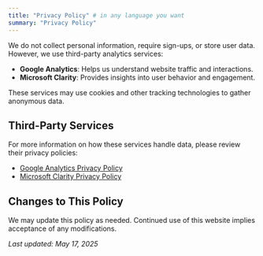 ```yaml
---
title: "Privacy Policy" # in any language you want
summary: "Privacy Policy"
---
```


We do not collect personal information, require sign-ups, or store user data. However, we use third-party analytics services:

- **Google Analytics**: Helps us understand website traffic and interactions.
- **Microsoft Clarity**: Provides insights into user behavior and engagement.

These services may use cookies and other tracking technologies to gather anonymous data.

## Third-Party Services
For more information on how these services handle data, please review their privacy policies:
- [Google Analytics Privacy Policy](https://policies.google.com/privacy)
- [Microsoft Clarity Privacy Policy](https://privacy.microsoft.com/en-us/privacystatement)

## Changes to This Policy
We may update this policy as needed. Continued use of this website implies acceptance of any modifications.

_Last updated: May 17, 2025_
